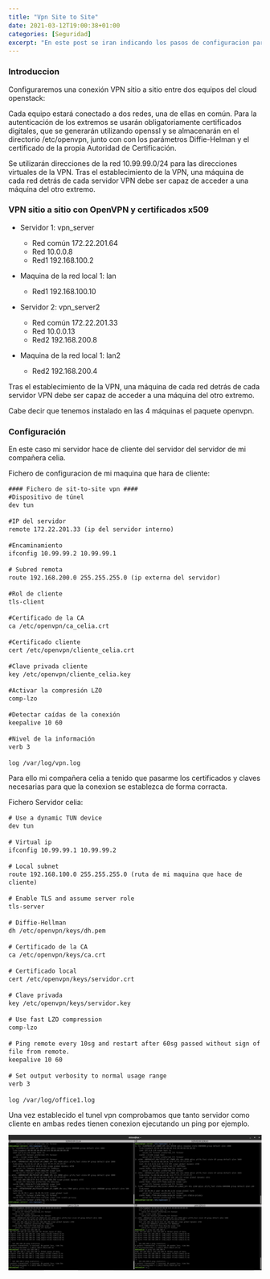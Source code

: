 ```yaml
---
title: "Vpn Site to Site"
date: 2021-03-12T19:00:38+01:00
categories: [Seguridad]
excerpt: "En este post se iran indicando los pasos de configuracion para poder crear una vpn site to site haciendo uso de un escenario virtual en openstack creado en posts anteriores."
---
```


### **Introduccion** ###

Configuraremos una conexión VPN sitio a sitio entre dos equipos del cloud openstack:

Cada equipo estará conectado a dos redes, una de ellas en común. Para la autenticación de los extremos se usarán obligatoriamente certificados digitales, que se generarán utilizando openssl y se almacenarán en el directorio /etc/openvpn, junto con con los parámetros Diffie-Helman y el certificado de la propia Autoridad de Certificación.

Se utilizarán direcciones de la red 10.99.99.0/24 para las direcciones virtuales de la VPN.
Tras el establecimiento de la VPN, una máquina de cada red detrás de cada servidor VPN debe ser capaz de acceder a una máquina del otro extremo.

### **VPN sitio a sitio con OpenVPN y certificados x509** ###

* Servidor 1: vpn_server

    * Red común 172.22.201.64
    * Red 10.0.0.8
    * Red1 192.168.100.2

* Maquina de la red local 1: lan

    * Red1 192.168.100.10

* Servidor 2: vpn_server2

    * Red común 172.22.201.33
    * Red 10.0.0.13
    * Red2 192.168.200.8

* Maquina de la red local 1: lan2

    * Red2 192.168.200.4

Tras el establecimiento de la VPN, una máquina de cada red detrás de cada servidor VPN debe ser capaz de acceder a una máquina del otro extremo.

Cabe decir que tenemos instalado en las 4 máquinas el paquete openvpn.

### **Configuración** ###

En este caso mi servidor hace de cliente del servidor del servidor de mi compañera celia.

Fichero de configuracion de mi maquina que hara de cliente:

~~~
#### Fichero de sit-to-site vpn ####
#Dispositivo de túnel
dev tun

#IP del servidor
remote 172.22.201.33 (ip del servidor interno)

#Encaminamiento
ifconfig 10.99.99.2 10.99.99.1

# Subred remota
route 192.168.200.0 255.255.255.0 (ip externa del servidor)

#Rol de cliente
tls-client

#Certificado de la CA
ca /etc/openvpn/ca_celia.crt

#Certificado cliente
cert /etc/openvpn/cliente_celia.crt

#Clave privada cliente
key /etc/openvpn/cliente_celia.key

#Activar la compresión LZO
comp-lzo

#Detectar caídas de la conexión
keepalive 10 60

#Nivel de la información
verb 3

log /var/log/vpn.log
~~~

Para ello mi compañera celia a tenido que pasarme los certificados y claves necesarias para que la conexion se establezca de forma corracta.

Fichero Servidor celia:

~~~
# Use a dynamic TUN device
dev tun

# Virtual ip
ifconfig 10.99.99.1 10.99.99.2

# Local subnet
route 192.168.100.0 255.255.255.0 (ruta de mi maquina que hace de cliente)

# Enable TLS and assume server role
tls-server

# Diffie-Hellman
dh /etc/openvpn/keys/dh.pem

# Certificado de la CA
ca /etc/openvpn/keys/ca.crt

# Certificado local
cert /etc/openvpn/keys/servidor.crt

# Clave privada 
key /etc/openvpn/keys/servidor.key

# Use fast LZO compression
comp-lzo

# Ping remote every 10sg and restart after 60sg passed without sign of file from remote.
keepalive 10 60

# Set output verbosity to normal usage range
verb 3

log /var/log/office1.log
~~~

Una vez establecido el tunel vpn comprobamos que tanto servidor como cliente en ambas redes tienen conexion ejecutando un ping por ejemplo.

![Pueba de ping](/assets/images/site-to-site/Pueba_ping.jpeg)
